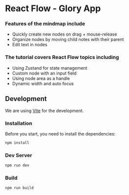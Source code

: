 # React Flow - Glory App

### Features of the mindmap include

- Quickly create new nodes on drag + mouse-release
- Organize nodes by moving child notes with their parent
- Edit text in nodes

### The tutorial covers React Flow topics including

- Using Zustand for state management
- Custom node with an input field
- Using node area as a handle
- Dynamic width and auto focus

## Development

We are using [Vite](https://vitejs.dev/) for the development.

### Installation

Before you start, you need to install the dependencies:

```sh
npm install
```

### Dev Server

```sh
npm run dev
```

### Build

```sh
npm run build
```
